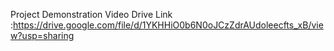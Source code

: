 Project Demonstration
Video Drive Link :https://drive.google.com/file/d/1YKHHiO0b6N0oJCzZdrAUdoleecfts_xB/view?usp=sharing
